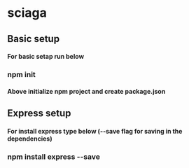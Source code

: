 # sciaga
## Basic setup
#### For basic setap run below
### npm init
#### Above initialize npm project and create package.json

## Express setup
#### For install express type below (--save flag for saving in the dependencies)
### npm install express --save

